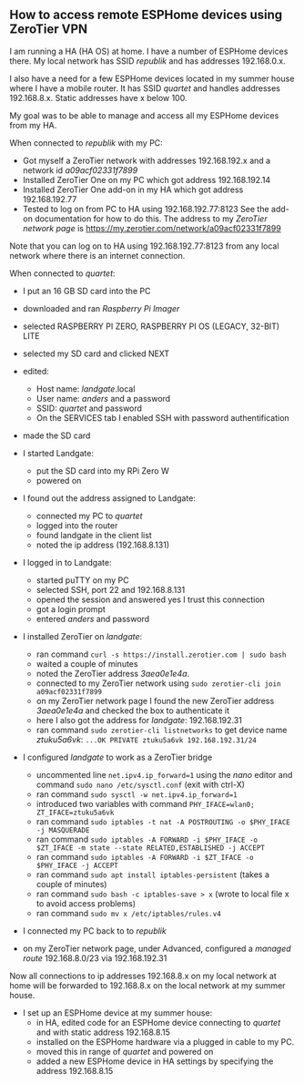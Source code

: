 ## How to access remote ESPHome devices using ZeroTier VPN
I am running a HA (HA OS) at home. I have a number of ESPHome devices there. My local network has SSID *republik* and has addresses 192.168.0.x. 

I also have a need for a few ESPHome devices located in my summer house where I have a mobile router. 
It has SSID *quartet* and handles addresses 192.168.8.x. Static addresses have x below 100.

My goal was to be able to manage and access all my ESPHome devices from my HA.

When connected to *republik* with my PC: 
- Got myself a ZeroTier network with addresses 192.168.192.x and a network id *a09acf02331f7899*
- Installed ZeroTier One on my PC which got address 192.168.192.14
- Installed ZeroTier One add-on in my HA which got address 192.168.192.77
- Tested to log on from PC to HA using 192.168.192.77:8123 
See the add-on documentation for how to do this.
The address to my *ZeroTier network page* is https://my.zerotier.com/network/a09acf02331f7899

Note that you can log on to HA using 192.168.192.77:8123 from any local network where there is an internet connection. 

When connected to *quartet*:
- I put an 16 GB SD card into the PC
- downloaded and ran *Raspberry Pi Imager*
- selected RASPBERRY PI ZERO,  RASPBERRY PI OS (LEGACY, 32-BIT) LITE
- selected my SD card and clicked NEXT
- edited:
  - Host name: *landgate*.local
  - User name: *anders* and a password
  - SSID: *quartet* and password
  - On the SERVICES tab I enabled SSH with password authentification
- made the SD card

- I started Landgate:
  - put the SD card into my RPi Zero W
  - powered on

- I found out the address assigned to Landgate:
  - connected my PC to *quartet*
  - logged into the router
  - found landgate in the client list
  - noted the ip address (192.168.8.131)
    
- I logged in to Landgate:
  - started puTTY on my PC
  - selected SSH, port 22 and 192.168.8.131
  - opened the session and answered yes I trust this connection
  - got a login prompt
  - entered *anders* and password

- I installed ZeroTier on *landgate*:
  - ran command `curl -s https://install.zerotier.com | sudo bash`
  - waited a couple of minutes
  - noted the ZeroTier address *3aea0e1e4a*.
  - connected to my ZeroTier network using `sudo zerotier-cli join a09acf02331f7899`
  - on my ZeroTier network page I found the new ZeroTier address *3aea0e1e4a* and checked the box to authenticate it
  - here I also got the address for *landgate*: 192.168.192.31
  - ran command `sudo zerotier-cli listnetworks` to get device name *ztuku5a6vk*: `...OK PRIVATE ztuku5a6vk 192.168.192.31/24`

- I configured *landgate* to work as a ZeroTier bridge
  - uncommented line `net.ipv4.ip_forward=1` using the *nano* editor and command `sudo nano /etc/sysctl.conf` (exit with ctrl-X)
  - ran command `sudo sysctl -w net.ipv4.ip_forward=1` 
  - introduced two variables with command `PHY_IFACE=wlan0; ZT_IFACE=ztuku5a6vk`
  - ran command `sudo iptables -t nat -A POSTROUTING -o $PHY_IFACE -j MASQUERADE`
  - ran command `sudo iptables -A FORWARD -i $PHY_IFACE -o $ZT_IFACE -m state --state RELATED,ESTABLISHED -j ACCEPT`
  - ran command `sudo iptables -A FORWARD -i $ZT_IFACE -o $PHY_IFACE -j ACCEPT`
  - ran command `sudo apt install iptables-persistent` (takes a couple of minutes)
  - ran command `sudo bash -c iptables-save > x` (wrote to local file x to avoid access problems) 
  - ran command `sudo mv x /etc/iptables/rules.v4`

- I connected my PC back to to *republik* 
- on my ZeroTier network page, under Advanced, configured a *managed route* 192.168.8.0/23 via 192.168.192.31 

Now all connections to ip addresses 192.168.8.x on my local network at home will be forwarded to 192.168.8.x on the local network at my summer house.
 
- I set up an ESPHome device at my summer house:
  - in HA, edited code for an ESPHome device connecting to *quartet* and with static address 192.168.8.15 
  - installed on the ESPHome hardware via a plugged in cable to my PC. 
  - moved this in range of *quartet* and powered on
  - added a new ESPHome device in HA settings by specifying the address 192.168.8.15  

